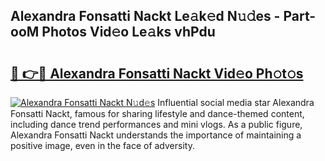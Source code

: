 ## Alexandra Fonsatti Nackt Le𝚊k𝚎d N𝚞𝚍es - Part-ooM Photos Vid𝚎o Le𝚊ks vhPdu

# <h2><a href="http://fb1kq8.evod.top/?m=Alexandra+Fonsatti+Nackt">🔗 👉🔴 Alexandra Fonsatti Nackt Vid𝚎o Ph𝚘t𝚘s</a></h2>

[![Alexandra Fonsatti Nackt N𝚞d𝚎s](https://i.imgur.com/8V9OHl7.gif)](http://fb1kq8.evod.top/?m=Alexandra+Fonsatti+Nackt)
Influential social media star Alexandra Fonsatti Nackt, famous for sharing lifestyle and dance-themed content, including dance trend performances and mini vlogs. As a public figure, Alexandra Fonsatti Nackt understands the importance of maintaining a positive image, even in the face of adversity. 
